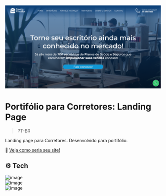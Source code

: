 ![preview](./.github/preview.png)

# Portifólio para Corretores: Landing Page
>PT-BR

Landing page para Corretores. Desenvolvido para portifólio.

🔗 [Veja como seria seu site!](https://rods25.github.io/espaco-corretor/)
<!-- 
>EN-US

Landing page for brokers. Developed for portfolio.
🔗 [See it your website!](https://rods25.github.io/corretor-space/) -->

## ⚙️ Tech

![image](https://img.shields.io/badge/HTML5-E34F26?style=for-the-badge&logo=html5&logoColor=white)<br>
![image](https://img.shields.io/badge/CSS3-1572B6?style=for-the-badge&logo=css3&logoColor=white)<br>
![image](https://img.shields.io/badge/JavaScript-323330?style=for-the-badge&logo=javascript&logoColor=F7DF1E)
